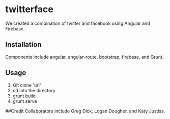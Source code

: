 # twitterface

We created a combination of twitter and facebook using Angular and Firebase.

## Installation

Components include angular, angular-route, bootstrap, firebase, and Grunt.

## Usage
1. Git clone 'url'
2. cd into the directory
3. grunt build
4. grunt serve

##Credit
Collaborators include Greg Dick, Logan Dougher, and Katy Justiss.
